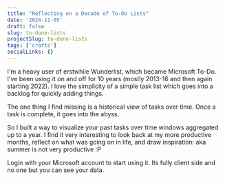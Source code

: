 ```yaml
---
title: "Reflecting on a Decade of To-Do Lists"
date: '2024-11-05'
draft: false
slug: to-done-lists
projectSlug: to-done-lists
tags: ['crafts']
socialLinks: {}
---
```


I'm a heavy user of erstwhile Wunderlist, which became Microsoft To-Do. I've been using it on and off for 10 years (mostly 2013-16 and then again starting 2022). I love the simplicity of a simple task list which goes into a backlog for quickly adding things.

The one thing I find missing is a historical view of tasks over time. Once a task is complete, it goes into the abyss.

So I built a way to visualize your past tasks over time windows aggregated up to a year. I find it very interesting to look back at my more productive months, reflect on what was going on in life, and draw inspiration: aka summer is not very productive :P

Login with your Microsoft account to start using it.
Its fully client side and no one but you can see your data.
